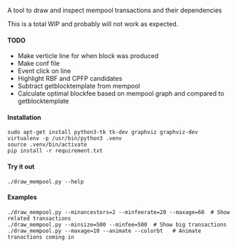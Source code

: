 A tool to draw and inspect mempool transactions and their dependencies 

This is a total WIP and probably will not work as expected.

#### TODO
- Make verticle line for when block was produced
- Make conf file
- Event click on line
- Highlight RBF and CPFP candidates
- Subtract getblocktemplate from mempool
- Calculate optimal blockfee based on mempool graph and compared to getblocktemplate

#### Installation
```
sudo apt-get install python3-tk tk-dev graphviz graphviz-dev
virtualenv -p /usr/bin/python3 .venv
source .venv/bin/activate
pip install -r requirement.txt
```

#### Try it out
```
./draw_mempool.py --help
```

#### Examples
```
./draw_mempool.py --minancestors=2 --minfeerate=20 --maxage=60  # Show related transactions
./draw_mempool.py --minsize=500 --minfee=500  # Show big transactions
./draw_mempool.py --maxage=10 --animate --colorbt   # Animate tranactions coming in
```
